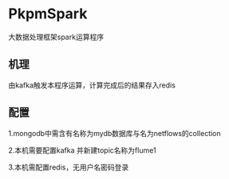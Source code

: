 # PkpmSpark
大数据处理框架spark运算程序
## 机理
由kafka触发本程序运算，计算完成后的结果存入redis
## 配置
1.mongodb中需含有名称为mydb数据库与名为netflows的collection

2.本机需要配置kafka 并新建topic名称为flume1

3.本机需配置redis，无用户名密码登录
